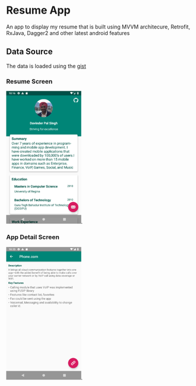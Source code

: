 # Resume App
An app to display my resume that is built using MVVM architecure, Retrofit, RxJava, Dagger2 and other latest android features
## Data Source
The data is loaded using the [gist](https://gist.github.com/dpsinghvij/70d574456b74409ec4ebabae620ac8ba)

### Resume Screen
<img src="https://github.com/dpsinghvij/resume/blob/master/homescreen.png" width="40%">.
### App Detail Screen
<img src="https://github.com/dpsinghvij/resume/blob/master/appdetailactivity.png" width="40%">.


